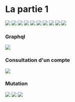<h1>La partie 1 </h1>
<img src="captures/img_8.png">

<img src="captures/img.png">

<img src="captures/img_1.png">

<img src="captures/img_2.png">
<img src="captures/img_2.png">

<img src="captures/img_3.png">
<img src="captures/img_4.png">
<img src="captures/img_5.png">
<img src="captures/img_6.png">
<img src="captures/img_7.png">



 <h3> Graphql</h3>
<img src="captures/img_10.png">
 <h3> Consultation d'un compte</h3>
<img src="captures/img_11.png">
 <h3> Mutation</h3>

<img src="captures/img_12.png">
<img src="captures/img_13.png">
<img src="captures/img_14.png">








